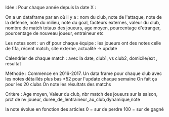 Idée : Pour chaque année depuis la date X :

On a un dataframe par an où il y a : nom du club, note de l'attaque, note de la defense, note du milieu, note du goal, facteurs externes, valeur du club, nombre de match totaux des joueurs, age moyen, pourcentage d'etranger, pourcentage de nouveau joueur, entraineur etc

Les notes sont : un df pour chaque équipe : les joueurs ont des notes celle de fifa, récent match, site externe, actualité -> update

Calendrier de chaque match : avec la date, club1, vs club2, domicile/ext , resultat

Méthode : Commence en 2016-2017.
Un data frame pour chaque club avec les notes détaillés plus bas \*52 pour l'update chaque semaine
On fait ça pour les 20 clubs
On note les résultats des matchs

Critère : Age moyen, Valeur du club, nbr match des joueurs sur la saison, prct de nv joueur, duree_de_lentraineur_au_club,dynamique,note

la note évolue en fonction des articles 0 = sur de perdre 100 = sur de gagné
